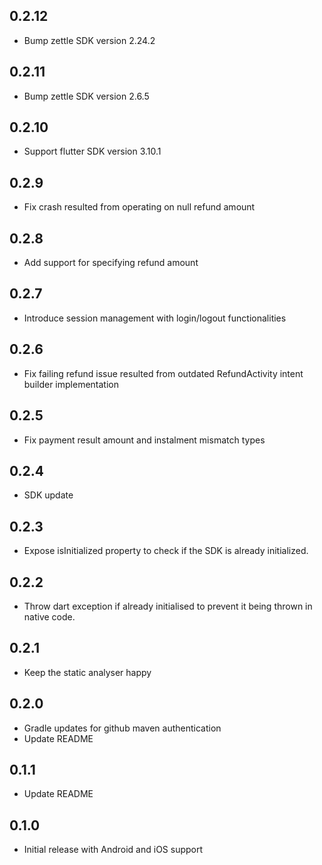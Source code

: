 ## 0.2.12

* Bump zettle SDK version 2.24.2

## 0.2.11

* Bump zettle SDK version 2.6.5

## 0.2.10

* Support flutter SDK version 3.10.1

## 0.2.9

* Fix crash resulted from operating on null refund amount

## 0.2.8

* Add support for specifying refund amount

## 0.2.7

* Introduce session management with login/logout functionalities

## 0.2.6

* Fix failing refund issue resulted from outdated RefundActivity intent builder implementation

## 0.2.5

* Fix payment result amount and instalment mismatch types

## 0.2.4

* SDK update

## 0.2.3

* Expose isInitialized property to check if the SDK is already initialized.

## 0.2.2

* Throw dart exception if already initialised to prevent it being thrown in native code.

## 0.2.1

* Keep the static analyser happy

## 0.2.0

* Gradle updates for github maven authentication
* Update README

## 0.1.1

* Update README

## 0.1.0

* Initial release with Android and iOS support
